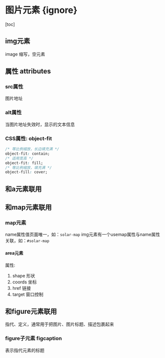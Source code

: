 # 图片元素 {ignore}

[toc]

## img元素

image 缩写，空元素

## 属性 attributes

### src属性
图片地址

### alt属性
当图片地址失效时，显示的文本信息

### CSS属性: object-fit 
```css
/* 等比例缩放，长边填充满 */
object-fit: contain;
/* 适用宽高 */
object-fit: fill;
/* 等比例缩放，填充满 */
object-fill: cover;
```

## 和a元素联用

## 和map元素联用

### map元素
name属性值页面唯一，如：```solar-map```
img元素有一个usemap属性与name属性关联，如：```#solar-map```
#### area元素
属性:
1. shape 形状
2. coords 坐标
3. href 链接
4. target 窗口控制

## 和figure元素联用

指代、定义，通常用于把图片、图片标题、描述包裹起来

### figure子元素 figcaption

表示指代元素的标题